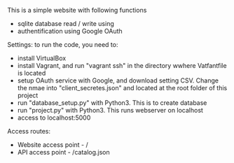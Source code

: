 This is a simple website with following functions
- sqlite database read / write using 
- authentification using Google OAuth 


Settings: to run the code, you need to:  
- install VirtualBox 
- install Vagrant, and run "vagrant ssh" in the directory wwhere Vatfantfile is located 
- setup OAuth service with Google, and download setting CSV. Change the nmae into "client_secretes.json" and located at the root folder of this project 
- run "database_setup.py" with Python3. This is to create database
- run "project.py" with Python3. This runs webserver on localhost
- access to localhost:5000 

Access routes: 
- Website access point -   / 
- API access point -   /catalog.json 



